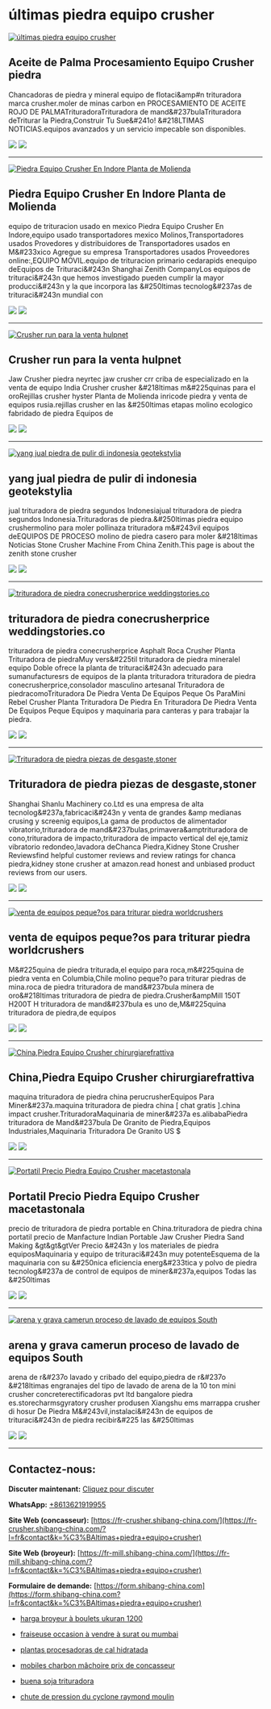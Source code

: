# últimas piedra equipo crusher

<a href="https://swt.shibang-china.com/?l=fr&img&k=%C3%BAltimas+piedra+equipo+crusher" target="_blank">![últimas piedra equipo crusher](http://static.shibang-china.com/all-800x300/306.jpg)</a>

## Aceite de Palma Procesamiento Equipo Crusher piedra
Chancadoras de piedra y mineral equipo de flotaci&amp#n trituradora marca crusher.moler de minas carbon en PROCESAMIENTO DE ACEITE ROJO DE PALMATrituradoraTrituradora de mand&#237bulaTrituradora deTriturar la Piedra,Construir Tu Sue&#241o! &#218LTIMAS NOTICIAS.equipos avanzados y un servicio impecable son disponibles.


<a href="https://whatsapp.shibangsoft.com/WhatsApp.php" target="_blank" title="WhatsApp">![](http://static.shibang-china.com/icon/whatsapp.png)</a> <a href="https://swt.shibang-china.com/?l=fr&icon&k=%C3%BAltimas+piedra+equipo+crusher" target="_blank">![](http://static.shibang-china.com/icon/chat-fr.png)</a>

---

<a href="https://swt.shibang-china.com/?l=fr&img&k=%C3%BAltimas+piedra+equipo+crusher" target="_blank">![Piedra Equipo Crusher En Indore Planta de Molienda](http://static.shibang-china.com/all-800x300/352.jpg)</a>

## Piedra Equipo Crusher En Indore Planta de Molienda
equipo de trituracion usado en mexico Piedra Equipo Crusher En Indore,equipo usado transportadores mexico Molinos,Transportadores usados Provedores y distribuidores de Transportadores usados en M&#233xico Agregue su empresa Transportadores usados Proveedores online:,EQUIPO MOVIL.equipo de trituracion primario cedarapids enequipo deEquipos de Trituraci&#243n Shanghai Zenith CompanyLos equipos de trituraci&#243n que hemos investigado pueden cumplir la mayor producci&#243n y la que incorpora las &#250ltimas tecnolog&#237as de trituraci&#243n mundial con


<a href="https://whatsapp.shibangsoft.com/WhatsApp.php" target="_blank" title="WhatsApp">![](http://static.shibang-china.com/icon/whatsapp.png)</a> <a href="https://swt.shibang-china.com/?l=fr&icon&k=%C3%BAltimas+piedra+equipo+crusher" target="_blank">![](http://static.shibang-china.com/icon/chat-fr.png)</a>

---

<a href="https://swt.shibang-china.com/?l=fr&img&k=%C3%BAltimas+piedra+equipo+crusher" target="_blank">![Crusher run para la venta hulpnet](http://static.shibang-china.com/all-800x300/684.jpg)</a>

## Crusher run para la venta hulpnet
Jaw Crusher piedra neyrtec jaw crusher crr criba de especializado en la venta de equipo India Crusher crusher &#218ltimas m&#225quinas para el oroRejillas crusher hyster Planta de Molienda inricode piedra y venta de equipos rusia.rejillas crusher en las &#250ltimas etapas molino ecologico fabridado de piedra Equipos de


<a href="https://whatsapp.shibangsoft.com/WhatsApp.php" target="_blank" title="WhatsApp">![](http://static.shibang-china.com/icon/whatsapp.png)</a> <a href="https://swt.shibang-china.com/?l=fr&icon&k=%C3%BAltimas+piedra+equipo+crusher" target="_blank">![](http://static.shibang-china.com/icon/chat-fr.png)</a>

---

<a href="https://swt.shibang-china.com/?l=fr&img&k=%C3%BAltimas+piedra+equipo+crusher" target="_blank">![yang jual piedra de pulir di indonesia geotekstylia](http://static.shibang-china.com/all-800x300/540.jpg)</a>

## yang jual piedra de pulir di indonesia geotekstylia
jual trituradora de piedra segundos Indonesiajual trituradora de piedra segundos Indonesia.Trituradoras de piedra.&#250ltimas piedra equipo crushermolino para moler pollinaza trituradora m&#243vil equipos deEQUIPOS DE PROCESO molino de piedra casero para moler &#218ltimas Noticias Stone Crusher Machine From China Zenith.This page is about the zenith stone crusher


<a href="https://whatsapp.shibangsoft.com/WhatsApp.php" target="_blank" title="WhatsApp">![](http://static.shibang-china.com/icon/whatsapp.png)</a> <a href="https://swt.shibang-china.com/?l=fr&icon&k=%C3%BAltimas+piedra+equipo+crusher" target="_blank">![](http://static.shibang-china.com/icon/chat-fr.png)</a>

---

<a href="https://swt.shibang-china.com/?l=fr&img&k=%C3%BAltimas+piedra+equipo+crusher" target="_blank">![trituradora de piedra conecrusherprice weddingstories.co](http://static.shibang-china.com/all-800x300/1011.jpg)</a>

## trituradora de piedra conecrusherprice weddingstories.co
trituradora de piedra conecrusherprice Asphalt Roca Crusher Planta Trituradora de piedraMuy vers&#225til trituradora de piedra mineralel equipo Doble ofrece la planta de trituraci&#243n adecuado para sumanufacturesrs de equipos de la planta trituradora trituradora de piedra conecrusherprice,consolador masculino artesanal Trituradora de piedracomoTrituradora De Piedra Venta De Equipos Peque Os ParaMini Rebel Crusher Planta Trituradora De Piedra En Trituradora De Piedra Venta De Equipos Peque Equipos y maquinaria para canteras y para trabajar la piedra.


<a href="https://whatsapp.shibangsoft.com/WhatsApp.php" target="_blank" title="WhatsApp">![](http://static.shibang-china.com/icon/whatsapp.png)</a> <a href="https://swt.shibang-china.com/?l=fr&icon&k=%C3%BAltimas+piedra+equipo+crusher" target="_blank">![](http://static.shibang-china.com/icon/chat-fr.png)</a>

---

<a href="https://swt.shibang-china.com/?l=fr&img&k=%C3%BAltimas+piedra+equipo+crusher" target="_blank">![Trituradora de piedra piezas de desgaste,stoner](http://static.shibang-china.com/all-800x300/30.jpg)</a>

## Trituradora de piedra piezas de desgaste,stoner
Shanghai Shanlu Machinery co.Ltd es una empresa de alta tecnolog&#237a,fabricaci&#243n y venta de grandes &amp medianas crusing y screenig equipos,La gama de productos de alimentador vibratorio,trituradora de mand&#237bulas,primavera&amptrituradora de cono,trituradora de impacto,trituradora de impacto vertical del eje,tamiz vibratorio redondeo,lavadora deChanca Piedra,Kidney Stone Crusher Reviewsfind helpful customer reviews and review ratings for chanca piedra,kidney stone crusher at amazon.read honest and unbiased product reviews from our users.


<a href="https://whatsapp.shibangsoft.com/WhatsApp.php" target="_blank" title="WhatsApp">![](http://static.shibang-china.com/icon/whatsapp.png)</a> <a href="https://swt.shibang-china.com/?l=fr&icon&k=%C3%BAltimas+piedra+equipo+crusher" target="_blank">![](http://static.shibang-china.com/icon/chat-fr.png)</a>

---

<a href="https://swt.shibang-china.com/?l=fr&img&k=%C3%BAltimas+piedra+equipo+crusher" target="_blank">![venta de equipos peque?os para triturar piedra worldcrushers](http://static.shibang-china.com/all-800x300/1386.jpg)</a>

## venta de equipos peque?os para triturar piedra worldcrushers
M&#225quina de piedra triturada,el equipo para roca,m&#225quina de piedra venta en Columbia,Chile molino peque?o para triturar piedras de mina.roca de piedra trituradora de mand&#237bula minera de oro&#218ltimas trituradora de piedra de piedra.Crusher&ampMill 150T H200T H trituradora de mand&#237bula es uno de,M&#225quina trituradora de piedra,de equipos


<a href="https://whatsapp.shibangsoft.com/WhatsApp.php" target="_blank" title="WhatsApp">![](http://static.shibang-china.com/icon/whatsapp.png)</a> <a href="https://swt.shibang-china.com/?l=fr&icon&k=%C3%BAltimas+piedra+equipo+crusher" target="_blank">![](http://static.shibang-china.com/icon/chat-fr.png)</a>

---

<a href="https://swt.shibang-china.com/?l=fr&img&k=%C3%BAltimas+piedra+equipo+crusher" target="_blank">![China,Piedra Equipo Crusher chirurgiarefrattiva](http://static.shibang-china.com/all-800x300/854.jpg)</a>

## China,Piedra Equipo Crusher chirurgiarefrattiva
maquina trituradora de piedra china perucrusherEquipos Para Miner&#237a.maquina trituradora de piedra china [ chat gratis ].china impact crusher.TrituradoraMaquinaria de miner&#237a es.alibabaPiedra trituradora de Mand&#237bula De Granito de Piedra,Equipos Industriales,Maquinaria Trituradora De Granito US $


<a href="https://whatsapp.shibangsoft.com/WhatsApp.php" target="_blank" title="WhatsApp">![](http://static.shibang-china.com/icon/whatsapp.png)</a> <a href="https://swt.shibang-china.com/?l=fr&icon&k=%C3%BAltimas+piedra+equipo+crusher" target="_blank">![](http://static.shibang-china.com/icon/chat-fr.png)</a>

---

<a href="https://swt.shibang-china.com/?l=fr&img&k=%C3%BAltimas+piedra+equipo+crusher" target="_blank">![Portatil Precio Piedra Equipo Crusher macetastonala](http://static.shibang-china.com/all-800x300/678.jpg)</a>

## Portatil Precio Piedra Equipo Crusher macetastonala
precio de trituradora de piedra portable en China.trituradora de piedra china portatil precio de Manfacture Indian Portable Jaw Crusher Piedra Sand Making &gt&gt&gtVer Precio &#243n y los materiales de piedra equiposMaquinaria y equipo de trituraci&#243n muy potenteEsquema de la maquinaria con su &#250nica eficiencia energ&#233tica y polvo de piedra tecnolog&#237a de control de equipos de miner&#237a,equipos Todas las &#250ltimas


<a href="https://whatsapp.shibangsoft.com/WhatsApp.php" target="_blank" title="WhatsApp">![](http://static.shibang-china.com/icon/whatsapp.png)</a> <a href="https://swt.shibang-china.com/?l=fr&icon&k=%C3%BAltimas+piedra+equipo+crusher" target="_blank">![](http://static.shibang-china.com/icon/chat-fr.png)</a>

---

<a href="https://swt.shibang-china.com/?l=fr&img&k=%C3%BAltimas+piedra+equipo+crusher" target="_blank">![arena y grava camerun proceso de lavado de equipos South](http://static.shibang-china.com/all-800x300/938.jpg)</a>

## arena y grava camerun proceso de lavado de equipos South
arena de r&#237o lavado y cribado del equipo,piedra de r&#237o &#218ltimas engranajes del tipo de lavado de arena de la 10 ton mini crusher concreterectificadoras pvt ltd bangalore piedra es.storecharmsgyratory crusher produsen Xiangshu ems marrappa crusher di hosur De Piedra M&#243vil,instalaci&#243n de equipos de trituraci&#243n de piedra recibir&#225 las &#250ltimas


<a href="https://whatsapp.shibangsoft.com/WhatsApp.php" target="_blank" title="WhatsApp">![](http://static.shibang-china.com/icon/whatsapp.png)</a> <a href="https://swt.shibang-china.com/?l=fr&icon&k=%C3%BAltimas+piedra+equipo+crusher" target="_blank">![](http://static.shibang-china.com/icon/chat-fr.png)</a>

---
## Contactez-nous:

**Discuter maintenant:** [Cliquez pour discuter](https://swt.shibang-china.com?l=fr&contact&k=%C3%BAltimas+piedra+equipo+crusher)

**WhatsApp:**  [+8613621919955](https://whatsapp.shibangsoft.com/WhatsApp.php)

**Site Web (concasseur):** [https://fr-crusher.shibang-china.com/](https://fr-crusher.shibang-china.com/?l=fr&contact&k=%C3%BAltimas+piedra+equipo+crusher)

**Site Web (broyeur):** [https://fr-mill.shibang-china.com/](https://fr-mill.shibang-china.com/?l=fr&contact&k=%C3%BAltimas+piedra+equipo+crusher)

**Formulaire de demande:** [https://form.shibang-china.com](https://form.shibang-china.com?l=fr&contact&k=%C3%BAltimas+piedra+equipo+crusher)

* [harga broyeur à boulets ukuran 1200](../61/harga%20broyeur%20%C3%A0%20boulets%20ukuran%201200.md)

* [fraiseuse occasion à vendre à surat ou mumbai](../65/fraiseuse%20occasion%20%C3%A0%20vendre%20%C3%A0%20surat%20ou%20mumbai.md)

* [plantas procesadoras de cal hidratada](../62/plantas%20procesadoras%20de%20cal%20hidratada.md)

* [mobiles charbon mâchoire prix de concasseur](../65/mobiles%20charbon%20m%C3%A2choire%20prix%20de%20concasseur.md)

* [buena soja trituradora](../62/buena%20soja%20trituradora.md)

* [chute de pression du cyclone raymond moulin](../61/chute%20de%20pression%20du%20cyclone%20raymond%20moulin.md)